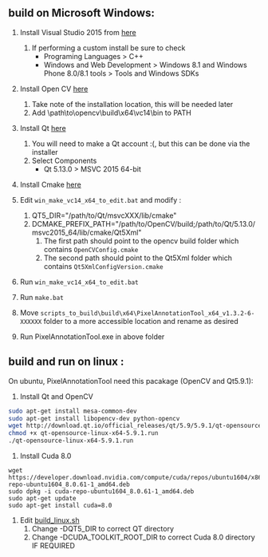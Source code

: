 ## build on Microsoft Windows:

1. Install Visual Studio 2015 from [here](https://go.microsoft.com/fwlink/?LinkId=532606&clcid=0x409)
	1. If performing a custom install be sure to check 
		- Programing Languages > C++ 
		- Windows and Web Development > Windows 8.1 and Windows Phone 8.0/8.1 tools >  Tools and Windows SDKs
	
1. Install Open CV [here](https://sourceforge.net/projects/opencvlibrary/files/opencv-win/)
	1. Take note of the installation location, this will be needed later
	1. Add \path\to\opencv\build\x64\vc14\bin to PATH
	
1. Install Qt [here](https://www.qt.io/download-qt-installer)
	1. You will need to make a Qt account :(, but this can be done via the installer
	1. Select Components
		- Qt 5.13.0 > MSVC 2015 64-bit
		
1. Install Cmake [here](https://cmake.org/download/)

1. Edit `win_make_vc14_x64_to_edit.bat` and modify : 
	1. QT5_DIR="/path/to/Qt/msvcXXX/lib/cmake"
	1. DCMAKE_PREFIX_PATH="/path/to/OpenCV/build;/path/to/Qt/5.13.0/msvc2015_64/lib/cmake/Qt5Xml"
		1. The first path should point to the opencv build folder which contains `OpenCVConfig.cmake`
		2. The second path should point to the Qt5Xml folder which contains `Qt5XmlConfigVersion.cmake`

1. Run `win_make_vc14_x64_to_edit.bat`

1. Run `make.bat`

1. Move `scripts_to_build\build\x64\PixelAnnotationTool_x64_v1.3.2-6-XXXXXX` folder to a more accessible location and rename as desired

1. Run PixelAnnotationTool.exe in above folder

## build and run on linux :

On ubuntu, PixelAnnotationTool need this pacakage (OpenCV and Qt5.9.1): 
1. Install Qt and OpenCV

```sh
sudo apt-get install mesa-common-dev
sudo apt-get install libopencv-dev python-opencv
wget http://download.qt.io/official_releases/qt/5.9/5.9.1/qt-opensource-linux-x64-5.9.1.run
chmod +x qt-opensource-linux-x64-5.9.1.run
./qt-opensource-linux-x64-5.9.1.run

```
1. Install Cuda 8.0
```
wget https://developer.download.nvidia.com/compute/cuda/repos/ubuntu1604/x86_64/cuda-repo-ubuntu1604_8.0.61-1_amd64.deb
sudo dpkg -i cuda-repo-ubuntu1604_8.0.61-1_amd64.deb
sudo apt-get update
sudo apt-get install cuda=8.0
```
1. Edit [build_linux.sh](https://github.com/maraatech/PixelAnnotationTool/blob/master/scripts_to_build/build_linux.sh)
	1. Change -DQT5_DIR to correct QT directory
	1. Change -DCUDA_TOOLKIT_ROOT_DIR to correct Cuda 8.0 directory IF REQUIRED
